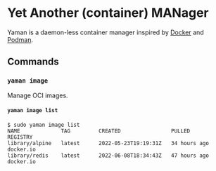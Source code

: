 # Yet Another (container) MANager

Yaman is a daemon-less container manager inspired by [Docker][] and [Podman][].

## Commands

### `yaman image`

Manage OCI images.

#### `yaman image list`

```
$ sudo yaman image list
NAME             TAG         CREATED                PULLED         REGISTRY
library/alpine   latest      2022-05-23T19:19:31Z   34 hours ago   docker.io
library/redis    latest      2022-06-08T18:34:43Z   47 hours ago   docker.io
```

[docker]: https://docs.docker.com/reference/
[podman]: https://docs.podman.io/en/latest/
